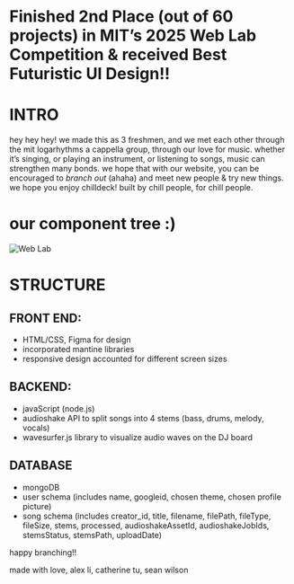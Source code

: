 # Finished 2nd Place (out of 60 projects) in MIT’s 2025 Web Lab Competition & received Best Futuristic UI Design!!

# INTRO

hey hey hey! we made this as 3 freshmen, and we met each other through the mit logarhythms a cappella group, through our love for music. whether it’s singing, or playing an instrument, or listening to songs, music can strengthen many bonds. we hope that with our website, you can be encouraged to _branch out_ (ahaha) and meet new people & try new things. we hope you enjoy chilldeck! built by chill people, for chill people.

# our component tree :)

![Web Lab](https://github.com/user-attachments/assets/df762c61-e9bb-45c5-a16d-e97ebf7930db)

# STRUCTURE

## FRONT END:

- HTML/CSS, Figma for design
- incorporated mantine libraries
- responsive design accounted for different screen sizes

## BACKEND:

- javaScript (node.js)
- audioshake API to split songs into 4 stems (bass, drums, melody, vocals)
- wavesurfer.js library to visualize audio waves on the DJ board

## DATABASE
- mongoDB
- user schema (includes name, googleid, chosen theme, chosen profile picture)
- song schema (includes creator_id, title, filename, filePath, fileType, fileSize, stems, processed, audioshakeAssetId, audioshakeJobIds, stemsStatus, stemsPath, uploadDate)

happy branching!!

made with love,
alex li, catherine tu, sean wilson
